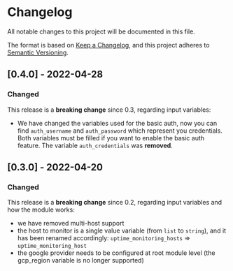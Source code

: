 # Changelog

All notable changes to this project will be documented in this file.

The format is based on [Keep a Changelog](https://keepachangelog.com/en/1.0.0/),
and this project adheres to [Semantic Versioning](https://semver.org/spec/v2.0.0.html).

## [0.4.0] - 2022-04-28

### Changed

This release is a **breaking change** since 0.3, regarding input variables:

- We have changed the variables used for the basic auth, now you can find `auth_username` and `auth_password` which represent you credentials. Both variables must be filled if you want to enable the basic auth feature. The variable `auth_credentials` was **removed**.

## [0.3.0] - 2022-04-20

### Changed

This release is a **breaking change** since 0.2, regarding input variables and how the module works:

- we have removed multi-host support
- the host to monitor is a single value variable (from `list` to `string`), and it has been renamed accordingly: `uptime_monitoring_hosts` => `uptime_monitoring_host`
- the google provider needs to be configured at root module level (the gcp_region variable is no longer supported)
